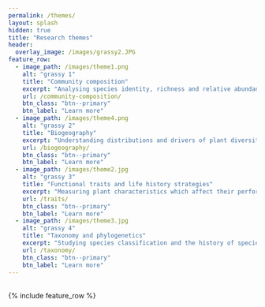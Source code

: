 ```yaml
---
permalink: /themes/
layout: splash
hidden: true
title: "Research themes"
header:
  overlay_image: /images/grassy2.JPG
feature_row:
  - image_path: /images/theme1.png
    alt: "grassy 1"
    title: "Community composition"
    excerpt: "Analysing species identity, richness and relative abundance"
    url: /community-composition/
    btn_class: "btn--primary"
    btn_label: "Learn more"
  - image_path: /images/theme4.png
    alt: "grassy 2"
    title: "Biogeography"
    excerpt: "Understanding distributions and drivers of plant diversity"
    url: /biogeography/
    btn_class: "btn--primary"
    btn_label: "Learn more"   
  - image_path: /images/theme2.jpg
    alt: "grassy 3"
    title: "Functional traits and life history strategies"
    excerpt: "Measuring plant characteristics which affect their performance"
    url: /traits/
    btn_class: "btn--primary"
    btn_label: "Learn more"
  - image_path: /images/theme3.jpg
    alt: "grassy 4"
    title: "Taxonomy and phylogenetics"
    excerpt: "Studying species classification and the history of species evolution"
    url: /taxonomy/
    btn_class: "btn--primary"
    btn_label: "Learn more"
---
```

<br>
{% include feature_row %}
<br>
<br>
